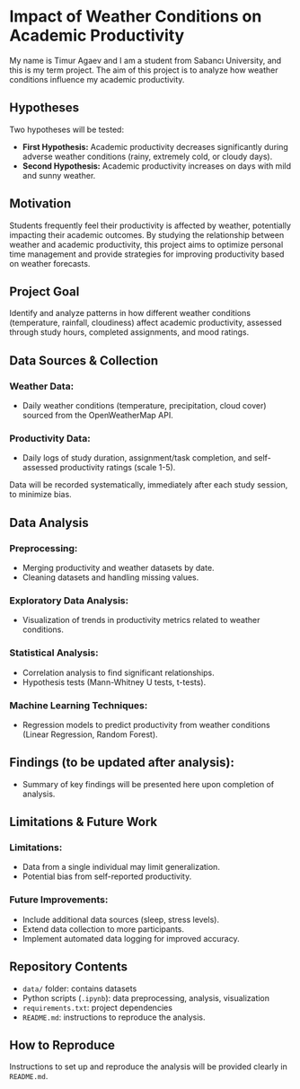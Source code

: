 # Impact of Weather Conditions on Academic Productivity

My name is Timur Agaev and I am a student from Sabancı University, and this is my term project. The aim of this project is to analyze how weather conditions influence my academic productivity.

## Hypotheses

Two hypotheses will be tested:

- **First Hypothesis:** Academic productivity decreases significantly during adverse weather conditions (rainy, extremely cold, or cloudy days).
- **Second Hypothesis:** Academic productivity increases on days with mild and sunny weather.

## Motivation
Students frequently feel their productivity is affected by weather, potentially impacting their academic outcomes. By studying the relationship between weather and academic productivity, this project aims to optimize personal time management and provide strategies for improving productivity based on weather forecasts.

## Project Goal
Identify and analyze patterns in how different weather conditions (temperature, rainfall, cloudiness) affect academic productivity, assessed through study hours, completed assignments, and mood ratings.

## Data Sources & Collection

### Weather Data:
- Daily weather conditions (temperature, precipitation, cloud cover) sourced from the OpenWeatherMap API.

### Productivity Data:
- Daily logs of study duration, assignment/task completion, and self-assessed productivity ratings (scale 1-5).

Data will be recorded systematically, immediately after each study session, to minimize bias.

## Data Analysis

### Preprocessing:
- Merging productivity and weather datasets by date.
- Cleaning datasets and handling missing values.

### Exploratory Data Analysis:
- Visualization of trends in productivity metrics related to weather conditions.

### Statistical Analysis:
- Correlation analysis to find significant relationships.
- Hypothesis tests (Mann-Whitney U tests, t-tests).

### Machine Learning Techniques:
- Regression models to predict productivity from weather conditions (Linear Regression, Random Forest).

## Findings (to be updated after analysis):
- Summary of key findings will be presented here upon completion of analysis.

## Limitations & Future Work

### Limitations:
- Data from a single individual may limit generalization.
- Potential bias from self-reported productivity.

### Future Improvements:
- Include additional data sources (sleep, stress levels).
- Extend data collection to more participants.
- Implement automated data logging for improved accuracy.

## Repository Contents
- `data/` folder: contains datasets
- Python scripts (`.ipynb`): data preprocessing, analysis, visualization
- `requirements.txt`: project dependencies
- `README.md`: instructions to reproduce the analysis.

## How to Reproduce
Instructions to set up and reproduce the analysis will be provided clearly in `README.md`.



